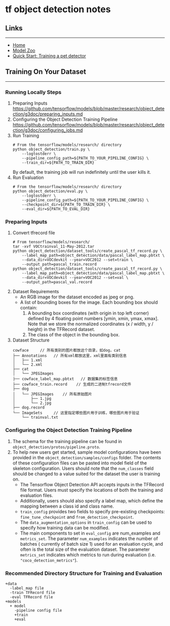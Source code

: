 # tf object detection notes

## Links
---

- [Home](https://github.com/tensorflow/models/tree/master/research)
- [Model Zoo](https://github.com/tensorflow/models/blob/master/research/object_detection/g3doc/detection_model_zoo.md)
- [Quick Start: Training a pet detector](https://github.com/tensorflow/models/blob/master/research/object_detection/g3doc/running_pets.md)

## Training On Your Dataset
---

### Running Locally Steps

1. Preparing Inputs  
  https://github.com/tensorflow/models/blob/master/research/object_detection/g3doc/preparing_inputs.md
2. Configuring the Object Detection Training Pipeline  
  https://github.com/tensorflow/models/blob/master/research/object_detection/g3doc/configuring_jobs.md
3. Run Training
    ```
    # From the tensorflow/models/research/ directory
    python object_detection/train.py \
        --logtostderr \
        --pipeline_config_path=${PATH_TO_YOUR_PIPELINE_CONFIG} \
        --train_dir=${PATH_TO_TRAIN_DIR}
    ```
    By default, the training job will run indefinitely until the user kills it.
4. Run Evaluation
    ```
    # From the tensorflow/models/research/ directory
    python object_detection/eval.py \
        --logtostderr \
        --pipeline_config_path=${PATH_TO_YOUR_PIPELINE_CONFIG} \
        --checkpoint_dir=${PATH_TO_TRAIN_DIR} \
        --eval_dir=${PATH_TO_EVAL_DIR}
    ```

### Preparing Inputs

1. Convert tfrecord file
    ```
    # From tensorflow/models/research/
    tar -xvf VOCtrainval_11-May-2012.tar
    python object_detection/dataset_tools/create_pascal_tf_record.py \
        --label_map_path=object_detection/data/pascal_label_map.pbtxt \
        --data_dir=VOCdevkit --year=VOC2012 --set=train \
        --output_path=pascal_train.record
    python object_detection/dataset_tools/create_pascal_tf_record.py \
        --label_map_path=object_detection/data/pascal_label_map.pbtxt \
        --data_dir=VOCdevkit --year=VOC2012 --set=val \
        --output_path=pascal_val.record
    ```
2. Dataset Requirements 
    - An RGB image for the dataset encoded as jpeg or png.
    - A list of bounding boxes for the image. Each bounding box should contain:
        1. A bounding box coordinates (with origin in top left corner) defined by 4 floating point numbers [ymin, xmin, ymax, xmax]. Note that we store the normalized coordinates (x / width, y / height) in the TFRecord dataset.
        2. The class of the object in the bounding box.
3. Dataset Structure
    ```
    cowface     // 所有类别的图片都放这个目录，如dog，cat
    ├── Annotations   // 所有xml都放这里，xml里面有类别信息
    │   ├── 1.xml
    │   └── 2.xml
    ├── cat
    │   └── JPEGImages
    ├── cowface_label_map.pbtxt   // 数据集的标签信息
    ├── cowface_train.record    // 生成的二进制tfrecord文件
    ├── dog
    │   └── JPEGImages    // 所有原始图片
    │       ├── 1.jpg
    │       └── 2.jpg
    ├── dog.record
    └── ImageSets     // 这里指定哪些图片用于训练，哪些图片用于验证
        └── trainval.txt
    ```

### Configuring the Object Detection Training Pipeline

1. The schema for the training pipeline can be found in `object_detection/protos/pipeline.proto`. 
2. To help new users get started, sample model configurations have been provided in the `object_detection/samples/configs` folder. The contents of these configuration files can be pasted into model field of the skeleton configuration. Users should note that the `num_classes` field should be changed to a value suited for the dataset the user is training on.
    - The Tensorflow Object Detection API accepts inputs in the TFRecord file format. Users must specify the locations of both the training and evaluation files. 
    - Additionally, users should also specify a label map, which define the mapping between a class id and class name.
    - `train_config` provides two fields to specify pre-existing checkpoints: `fine_tune_checkpoint` and `from_detection_checkpoint`.
    - The `data_augmentation_options` in `train_config` can be used to specify how training data can be modified. 
    - The main components to set in `eval_config` are num_examples and `metrics_set`. The parameter `num_examples` indicates the number of batches ( currently of batch size 1) used for an evaluation cycle, and often is the total size of the evaluation dataset. The parameter `metrics_set` indicates which metrics to run during evaluation (i.e. `"coco_detection_metrics"`).

### Recommended Directory Structure for Training and Evaluation

```
+data
  -label_map file
  -train TFRecord file
  -eval TFRecord file
+models
  + model
    -pipeline config file
    +train
    +eval
```


